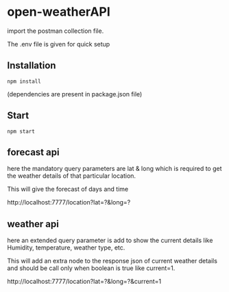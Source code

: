 # open-weatherAPI

import the postman collection file.

The .env file is given for quick setup

## Installation

```
npm install 
```
(dependencies are present in package.json file)

## Start

```
npm start 
```

## forecast api
here the mandatory query parameters are lat & long which is required to get the weather details of that particular location.

This will give the forecast of days and time 

http://localhost:7777/location?lat=?&long=?

## weather api
here an extended query parameter is add to show the current details like Humidity, temperature, weather type, etc.

This will add an extra node to the response json of current weather details and should be call only when boolean is true like current=1.

http://localhost:7777/location?lat=?&long=?&current=1
